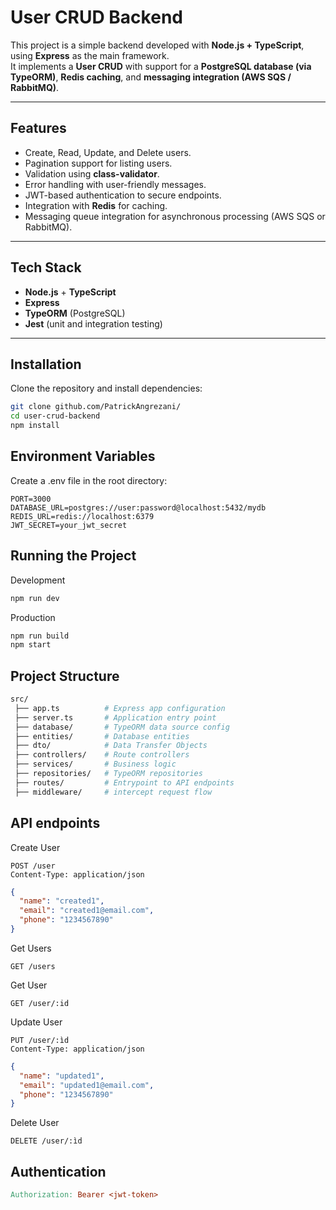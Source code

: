 # User CRUD Backend

This project is a simple backend developed with **Node.js + TypeScript**, using **Express** as the main framework.  
It implements a **User CRUD** with support for a **PostgreSQL database (via TypeORM)**, **Redis caching**, and **messaging integration (AWS SQS / RabbitMQ)**.

---

##  Features

- Create, Read, Update, and Delete users.  
- Pagination support for listing users.  
- Validation using **class-validator**.  
- Error handling with user-friendly messages.  
- JWT-based authentication to secure endpoints.  
- Integration with **Redis** for caching.  
- Messaging queue integration for asynchronous processing (AWS SQS or RabbitMQ).  

---

##  Tech Stack

- **Node.js** + **TypeScript**  
- **Express**  
- **TypeORM** (PostgreSQL)  
- **Jest** (unit and integration testing)  
<!-- - **Redis** (cache layer) e  -->
<!-- - **AWS SQS / RabbitMQ** (messaging)   -->
---

##  Installation

Clone the repository and install dependencies:

```bash
git clone github.com/PatrickAngrezani/
cd user-crud-backend
npm install
```

## Environment Variables

Create a .env file in the root directory:

```env
PORT=3000
DATABASE_URL=postgres://user:password@localhost:5432/mydb
REDIS_URL=redis://localhost:6379
JWT_SECRET=your_jwt_secret
```

## Running the Project

Development

```bash
npm run dev
```

Production

```bash
npm run build
npm start
```

<!-- ## Testing

Run all tests:

```bash
npm run test'
``` -->

## Project Structure
```bash
src/
 ├── app.ts          # Express app configuration
 ├── server.ts       # Application entry point
 ├── database/       # TypeORM data source config
 ├── entities/       # Database entities
 ├── dto/            # Data Transfer Objects
 ├── controllers/    # Route controllers
 ├── services/       # Business logic
 ├── repositories/   # TypeORM repositories
 ├── routes/         # Entrypoint to API endpoints
 ├── middleware/     # intercept request flow
```
## API endpoints

Create User

```http
POST /user
Content-Type: application/json
```


```json
{
  "name": "created1",
  "email": "created1@email.com",
  "phone": "1234567890"
}
```

Get Users

```http
GET /users
```


Get User

```http
GET /user/:id
```


Update User

```http
PUT /user/:ìd
Content-Type: application/json
```


```json
{
  "name": "updated1",
  "email": "updated1@email.com",
  "phone": "1234567890"
}
```

Delete User

```http
DELETE /user/:ìd
```

## Authentication 

```makefile
Authorization: Bearer <jwt-token>
```

<!-- ## Messaging Integration

The system integrates with AWS SQS or RabbitMQ to handle asynchronous tasks such as sending notifications or background jobs. -->

<!-- ## Caching with Redis

The Redis cache layer is used to optimize frequently accessed queries (for example, getAllUsers).
Cache entries are invalidated automatically whenever records are updated or deleted. -->


<!-- ```bash
```

```bash
```
```bash
```

```bash
``` -->
